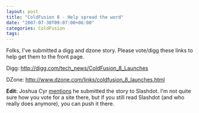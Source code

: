 ```yaml
---
layout: post
title: "ColdFusion 8 - Help spread the word"
date: "2007-07-30T09:07:00+06:00"
categories: ColdFusion 
tags: 
---
```


Folks, I've submitted a digg and dzone story. Please vote/digg these links to help get them to the front page.

Digg: <a href="http://digg.com/tech_news/ColdFusion_8_Launches">http://digg.com/tech_news/ColdFusion_8_Launches</a>

DZone: <a href="http://www.dzone.com/links/coldfusion_8_launches.html">http://www.dzone.com/links/coldfusion_8_launches.html</a>

<b>Edit:</b> Joshua Cyr <a href="http://www.usefulconcept.com/index.cfm/2007/7/30/Help-Promote-CF-8">mentions</a> he submitted the story to Slashdot. I'm not quite sure how you vote for a site there, but if you still read Slashdot (and who really does anymore), you can push it there.